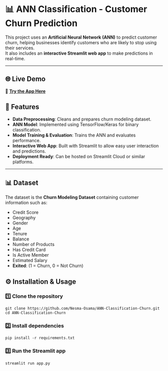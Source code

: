 # 📊 ANN Classification - Customer Churn Prediction

This project uses an **Artificial Neural Network (ANN)** to predict customer churn, helping businesses identify customers who are likely to stop using their services.  
It also includes an **interactive Streamlit web app** to make predictions in real-time.

---
## 🌐 Live Demo
🔗 **[Try the App Here](https://ann-classification-churn-at3qglmidhaq4h9itdokkk.streamlit.app/)**

## 🚀 Features
- **Data Preprocessing**: Cleans and prepares churn modeling dataset.
- **ANN Model**: Implemented using TensorFlow/Keras for binary classification.
- **Model Training & Evaluation**: Trains the ANN and evaluates performance.
- **Interactive Web App**: Built with Streamlit to allow easy user interaction and predictions.
- **Deployment Ready**: Can be hosted on Streamlit Cloud or similar platforms.

---

## 📊 Dataset
The dataset is the **Churn Modeling Dataset** containing customer information such as:
- Credit Score
- Geography
- Gender
- Age
- Tenure
- Balance
- Number of Products
- Has Credit Card
- Is Active Member
- Estimated Salary
- **Exited**: (1 = Churn, 0 = Not Churn)


## ⚙️ Installation & Usage

### 1️⃣ Clone the repository
```
git clone https://github.com/Nesma-Osama/ANN-Classification-Churn.git
cd ANN-Classification-Churn
```
### 2️⃣ Install dependencies

```
pip install -r requirements.txt
```
### 3️⃣ Run the Streamlit app

```
streamlit run app.py

```

